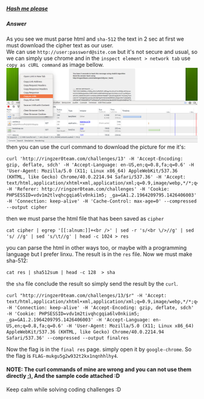 ##### [Hash me please](http://ringzer0team.com/challenges/13)
##### Answer
As you see we must parse html and `sha-512` the text in 2 sec at first we must download the cipher text as our user.  
We can use `http://user:password@site.com` but it's not secure and usual, so we can simply use chrome and in the `inspect element > network tab` use `copy as cURL command` as image bellow.  
![copy as a cURL command](curl.png)  
then you can use the curl command to download the picture for me it's:  
```
curl 'http://ringzer0team.com/challenges/13' -H 'Accept-Encoding: gzip, deflate, sdch' -H 'Accept-Language: en-US,en;q=0.8,fa;q=0.6' -H 'User-Agent: Mozilla/5.0 (X11; Linux x86_64) AppleWebKit/537.36 (KHTML, like Gecko) Chrome/40.0.2214.94 Safari/537.36' -H 'Accept: text/html,application/xhtml+xml,application/xml;q=0.9,image/webp,*/*;q=0.8' -H 'Referer: http://ringzer0team.com/challenges' -H 'Cookie: PHPSESSID=vdv1m2tlvqhcgqia6lv0nki1m5; _ga=GA1.2.1964209795.1426406003' -H 'Connection: keep-alive' -H 'Cache-Control: max-age=0' --compressed --output cipher
```
then we must parse the html file that has been saved as `cipher`  
```
cat cipher | egrep '[[:alnum:]]+<br />' | sed -r 's/<br \/>//g' | sed 's/ //g' | sed 's/\t//g' | head -c 1024 > res
```
you can parse the html in other ways too, or maybe with a programming language but I prefer linxu. The result is in the `res` file. Now we must make sha-512:  
```
cat res | sha512sum | head -c 128  > sha
```
the `sha` file conclude the result so simply send the result by the `curl`.  
```
curl "http://ringzer0team.com/challenges/13/$r" -H 'Accept: text/html,application/xhtml+xml,application/xml;q=0.9,image/webp,*/*;q=0.8' -H 'Connection: keep-alive' -H 'Accept-Encoding: gzip, deflate, sdch' -H 'Cookie: PHPSESSID=vdv1m2tivqhcgqia6lv0nkiim5; _ga=GA1.2.1964209795.1426406003' -H 'Accept-Language: en-US,en;q=0.8,fa;q=0.6' -H 'User-Agent: Mozilla/5.0 (X11; Linux x86_64) AppleWebKit/537.36 (KHTML, like Gecko) Chrome/40.0.2214.94 Safari/537.36' --compressed --output finalres
```
Now the flag is in the `final res` page. simply open it by `google-chrome`.
So the flag is `FLAG-mukgu5g2w932t2kx1nqnhhlhy4`.  
#### NOTE: The curl commands of mine are wrong and you can not use them directly ;), And the sample code attached :D
Keep calm while solving coding challenges :D

